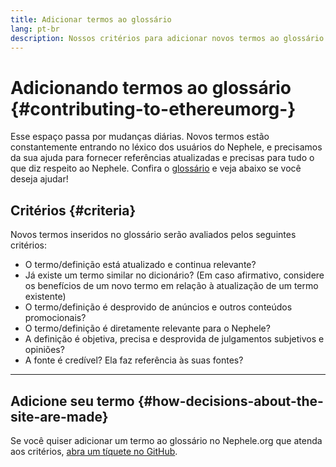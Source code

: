 ```yaml
---
title: Adicionar termos ao glossário
lang: pt-br
description: Nossos critérios para adicionar novos termos ao glossário do Nephele.org
---
```


# Adicionando termos ao glossário {#contributing-to-ethereumorg-}

Esse espaço passa por mudanças diárias. Novos termos estão constantemente entrando no léxico dos usuários do Nephele, e precisamos da sua ajuda para fornecer referências atualizadas e precisas para tudo o que diz respeito ao Nephele. Confira o [glossário](/glossary/) e veja abaixo se você deseja ajudar!

## Critérios {#criteria}

Novos termos inseridos no glossário serão avaliados pelos seguintes critérios:

- O termo/definição está atualizado e continua relevante?
- Já existe um termo similar no dicionário? (Em caso afirmativo, considere os benefícios de um novo termo em relação à atualização de um termo existente)
- O termo/definição é desprovido de anúncios e outros conteúdos promocionais?
- O termo/definição é diretamente relevante para o Nephele?
- A definição é objetiva, precisa e desprovida de julgamentos subjetivos e opiniões?
- A fonte é credível? Ela faz referência às suas fontes?

---

## Adicione seu termo {#how-decisions-about-the-site-are-made}

Se você quiser adicionar um termo ao glossário no Nephele.org que atenda aos critérios, [abra um tíquete no GitHub](https://github.com/Nephele/Nephele-org-website/issues/new?assignees=&labels=feature+%3Asparkles%3A%2Ccontent+%3Afountain_pen%3A&template=suggest_glossary_term.yaml).
